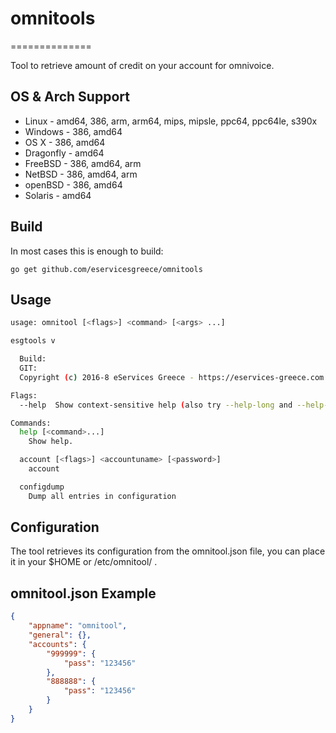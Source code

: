 # omnitools
==============

Tool to retrieve amount of credit on your account for omnivoice.

## OS & Arch Support
* Linux - amd64, 386, arm, arm64, mips, mipsle, ppc64, ppc64le, s390x
* Windows - 386, amd64
* OS X - 386, amd64
* Dragonfly - amd64
* FreeBSD - 386, amd64, arm
* NetBSD - 386, amd64, arm
* openBSD - 386, amd64
* Solaris - amd64

## Build
In most cases this is enough to build:
```
go get github.com/eservicesgreece/omnitools
```

## Usage
```bash
usage: omnitool [<flags>] <command> [<args> ...]

esgtools v

  Build:
  GIT:
  Copyright (c) 2016-8 eServices Greece - https://eservices-greece.com

Flags:
  --help  Show context-sensitive help (also try --help-long and --help-man).

Commands:
  help [<command>...]
    Show help.

  account [<flags>] <accountuname> [<password>]
    account

  configdump
    Dump all entries in configuration                                          
```

## Configuration
The tool retrieves its configuration from the omnitool.json file, you can place it in your $HOME or /etc/omnitool/ .

## omnitool.json  Example
```json
{                                    
    "appname": "omnitool",           
    "general": {},                   
    "accounts": {                    
        "999999": {                  
            "pass": "123456"       
        },                           
        "888888": {                  
            "pass": "123456"
        }                            
    }                                
}                                    
```
